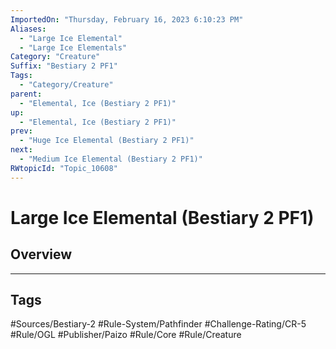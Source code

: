 ```yaml
---
ImportedOn: "Thursday, February 16, 2023 6:10:23 PM"
Aliases:
  - "Large Ice Elemental"
  - "Large Ice Elementals"
Category: "Creature"
Suffix: "Bestiary 2 PF1"
Tags:
  - "Category/Creature"
parent:
  - "Elemental, Ice (Bestiary 2 PF1)"
up:
  - "Elemental, Ice (Bestiary 2 PF1)"
prev:
  - "Huge Ice Elemental (Bestiary 2 PF1)"
next:
  - "Medium Ice Elemental (Bestiary 2 PF1)"
RWtopicId: "Topic_10608"
---
```

# Large Ice Elemental (Bestiary 2 PF1)
## Overview

---
## Tags
#Sources/Bestiary-2 #Rule-System/Pathfinder #Challenge-Rating/CR-5 #Rule/OGL #Publisher/Paizo #Rule/Core #Rule/Creature


